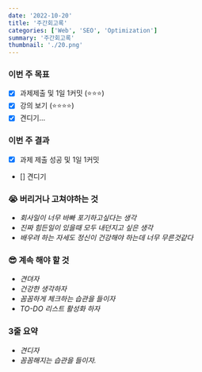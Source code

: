 ```yaml
---
date: '2022-10-20'
title: '주간회고록'
categories: ['Web', 'SEO', 'Optimization']
summary: '주간회고록'
thumbnail: './20.png'
---
```


### 이번 주 목표
- [x] 과제제출 및 1일 1커밋 (⭐️⭐️⭐️)
- [x] 강의 보기 (⭐️⭐️⭐️⭐️)
- [x] 견디기...

### 이번 주 결과
- [x] 과제 제출 성공 및 1일 1커밋
- [] 견디기

### 😭 버리거나 고쳐야하는 것
- *회사일이 너무 바빠 포기하고싶다는 생각*
- *진짜 힘든일이 있을때 모두 내던지고 싶은 생각*
- *배우려 하는 자세도 정신이 건강해야 하는데 너무 무른것같다*

### 😎 계속 해야 할 것
- *견뎌자*
- *건강한 생각하자*
- *꼼꼼하게 체크하는 습관을 들이자*
- *TO-DO 리스트 활성화 하자*

### 3줄 요약
- *견디자*
- *꼼꼼해지는 습관을 들이자.*